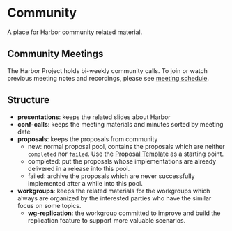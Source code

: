 # Community

A place for Harbor community related material.

## Community Meetings

The Harbor Project holds bi-weekly community calls. To join or watch previous meeting notes and recordings, please see [meeting schedule](MEETING_SCHEDULE.md).

## Structure

* **presentations**: keeps the related slides about Harbor
* **conf-calls**: keeps the meeting materials and minutes sorted by meeting date
* **proposals**: keeps the proposals from community
  * new: normal proposal pool, contains the proposals which are neither `completed` nor `failed`. Use the [Proposal Template](./proposals/TEMPLATE.md) as a starting point.
  * completed: put the proposals whose implementations are already delivered in a release into this pool.
  * failed: archive the proposals which are never successfully implemented after a while into this pool.
* **workgroups**: keeps the related materials for the workgroups which always are organized by the interested parties who have the similar focus on some topics.
  * **wg-replication**: the workgroup committed to improve and build the replication feature to support more valuable scenarios.